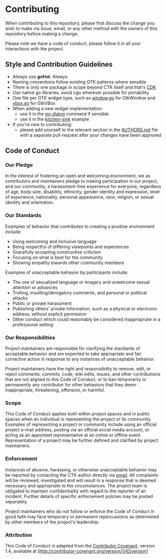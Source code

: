 # Contributing

When contributing to this repository, please first discuss the change you wish
to make via issue, email, or any other method with the owners of this repository
before making a change. 

Please note we have a code of conduct, please follow it in all your interactions
with the project.

## Style and Contribution Guidelines

* Always use **gofmt**. Always.
* Naming conventions follow existing GTK patterns where sensible
* There is only one package in scope beyond CTK itself and that's
  [CDK]
* Use native go libraries, avoid cgo wherever possible for portability
* One file per GTK widget type, such as [window.go] for GtkWindow and
  [vbox.go] for GtkVBox
* When adding a new widget implementation:
  * use it in the [go-dialog] command if sensible
  * use it in the [kitchen-sink] example
* If you're new to contributing:
  * please add yourself to the relevant section in the [AUTHORS.md]
    file with a separate pull-request after your changes have been approved

## Code of Conduct

### Our Pledge

In the interest of fostering an open and welcoming environment, we as
contributors and maintainers pledge to making participation in our project, and
our community, a harassment-free experience for everyone, regardless of age,
body size, disability, ethnicity, gender identity and expression, level of
experience, nationality, personal appearance, race, religion, or sexual identity
and orientation.

### Our Standards

Examples of behavior that contributes to creating a positive environment
include:

* Using welcoming and inclusive language
* Being respectful of differing viewpoints and experiences
* Gracefully accepting constructive criticism
* Focusing on what is best for the community
* Showing empathy towards other community members

Examples of unacceptable behavior by participants include:

* The use of sexualized language or imagery and unwelcome sexual attention or
  advances
* Trolling, insulting/derogatory comments, and personal or political attacks
* Public or private harassment
* Publishing others' private information, such as a physical or electronic
  address, without explicit permission
* Other conduct which could reasonably be considered inappropriate in a
  professional setting

### Our Responsibilities

Project maintainers are responsible for clarifying the standards of acceptable
behavior and are expected to take appropriate and fair corrective action in
response to any instances of unacceptable behavior.

Project maintainers have the right and responsibility to remove, edit, or
reject comments, commits, code, wiki edits, issues, and other contributions
that are not aligned to this Code of Conduct, or to ban temporarily or
permanently any contributor for other behaviors that they deem inappropriate,
threatening, offensive, or harmful.

### Scope

This Code of Conduct applies both within project spaces and in public spaces
when an individual is representing the project or its community. Examples of
representing a project or community include using an official project e-mail
address, posting via an official social media account, or acting as an appointed
representative at an online or offline event. Representation of a project may be
further defined and clarified by project maintainers.

### Enforcement

Instances of abusive, harassing, or otherwise unacceptable behavior may be
reported by contacting the CTK author directly via [email]. All complaints will
be reviewed, investigated and will result in a response that is deemed necessary
and appropriate to the circumstances. The project team is obligated to maintain
confidentiality with regard to the reporter of an incident. Further details of
specific enforcement policies may be posted separately.

Project maintainers who do not follow or enforce the Code of Conduct in good
faith may face temporary or permanent repercussions as determined by other
members of the project's leadership.

### Attribution

This Code of Conduct is adapted from the [Contributor Covenant][homepage],
version 1.4, available at [http://contributor-covenant.org/version/1/4][version]

[CDK]: https://github.com/go-curses/cdk
[window.go]: https://github.com/go-curses/ctk/blob/trunk/window.go
[vbox.go]: https://github.com/go-curses/ctk/blob/trunk/vbox.go
[go-dialog]: https://github.com/go-curses/ctk/blob/trunk/cmd/go-dialog
[kitchen-sink]: https://github.com/go-curses/ctk/blob/trunk/examples/kitchen-sink
[AUTHORS.md]: https://github.com/go-curses/ctk/blob/trunk/AUTHORS.md
[email]: mailto:kevin@krinke.ca
[homepage]: http://contributor-covenant.org
[version]: http://contributor-covenant.org/version/1/4/
